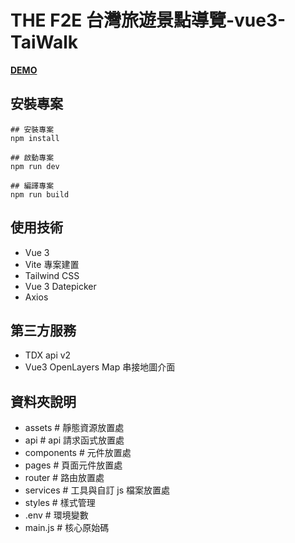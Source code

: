 # THE F2E 台灣旅遊景點導覽-vue3-TaiWalk

**[DEMO](https://amanoizumi.github.io/vue3-TaiWalk/#/)**


## 安裝專案

```
## 安裝專案
npm install

## 啟動專案
npm run dev

## 編譯專案
npm run build
```

## 使用技術

- Vue 3
- Vite 專案建置
- Tailwind CSS
- Vue 3 Datepicker
- Axios



## 第三方服務
- TDX api v2
- Vue3 OpenLayers Map 串接地圖介面


## 資料夾說明
- assets #  靜態資源放置處
- api # api 請求函式放置處
- components # 元件放置處
- pages # 頁面元件放置處
- router # 路由放置處
- services # 工具與自訂 js 檔案放置處
- styles # 樣式管理
- .env # 環境變數
- main.js # 核心原始碼